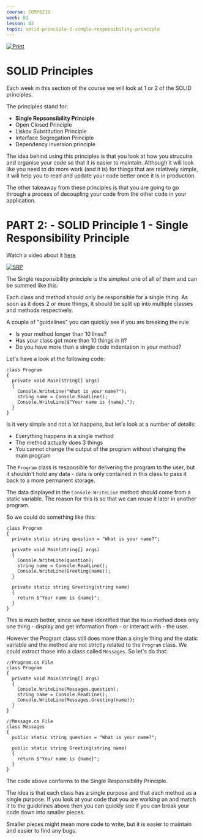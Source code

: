 ```yaml
---
course: COMP6210
week: 01
lesson: 02
topic: solid-principle-1-single-responsibility-principle
---
```


[![Print](https://img.shields.io/badge/DOWNLOAD_PDF-CLICK_HERE-blue.svg)](https://github.com/ToiOhomaiBCS/COMP6215-Course-Material/raw/master/week01/session02/readme.pdf)

# SOLID Principles

Each week in this section of the course we will look at 1 or 2 of the SOLID principles.

The principles stand for:

* **Single Repsonsibility Principle**
* Open Closed Principle
* Liskov Substitution Principle
* Interface Segregation Principle
* Dependency inversion principle

The idea behind using this principles is that you look at how you strucutre and organise your code so that it is easier to maintain. Although it will look like  you need to do more work (and it is) for things that are relatively simple, it will help you to read and update your code better once it is in production.

The other takeaway from these principles is that you are going to go through a process of decoupling your code from the other code in your application.

# PART 2: - SOLID Principle 1 - Single Responsibility Principle

Watch a video about it [here](https://www.youtube.com/embed/5RwhyZnVRS8)

[![SRP](http://i3.ytimg.com/vi/5RwhyZnVRS8/hqdefault.jpg)](https://www.youtube.com/embed/5RwhyZnVRS8)

The Single responsibility principle is the simplest one of all of them and can be summed like this:

Each class and method should only be responsible for a single thing. As soon as it does 2 or more things, it should be split up into multiple classes and methods respectively.

A couple of "guidelines" you can quickly see if you are breaking the rule

* Is your method longer than 10 lines?
* Has your class got more than 10 things in it?
* Do you have more than a single code indentation in your method?

Let's have a look at the following code:

```
class Program 
{
  private void Main(string[] args) 
  {
    Console.WriteLine("What is your name?");
    string name = Console.ReadLine();
    Console.WriteLine($"Your name is {name}.");
  }
}
```

Is it very simple and not a lot happens, but let's look at a number of details:

* Everything happens in a single method
* The method actually does 3 things
* You cannot change the output of the program without changing the main program

The `Program` class is responsible for delivering the program to the user, but it shouldn't hold any data - data is only contained in this class to pass it back to a more permanent storage.

The data displayed in the `Console.WriteLine` method should come from a static variable. The reason for this is so that we can reuse it later in another program.

So we could do something like this:

```
class Program 
{
  private static string question = "What is your name?";

  private void Main(string[] args) 
  {
    Console.WriteLine(question);
    string name = Console.ReadLine();
    Console.WriteLine(Greeting(name));
  }

  private static string Greeting(string name)
  {
    return $"Your name is {name}";
  }
}
```

This is much better, since we have identified that the `Main` method does only one thing - display and get information from - or interact with - the user.

However the Program class still does more than a single thing and the static variable and the method are not strictly related to the `Program` class. We could extract those into a class called `Messages`. So let's do that:

```
//Program.cs File
class Program 
{
  private void Main(string[] args) 
  {
    Console.WriteLine(Messages.question);
    string name = Console.ReadLine();
    Console.WriteLine(Messages.Greeting(name));
  }
}

//Message.cs File
class Messages
{
  public static string question = "What is your name?";

  public static string Greeting(string name)
  {
    return $"Your name is {name}";
  }
}
```

The code above conforms to the Single Responsibility Principle. 

The idea is that each class has a single purpose and that each method as a single purpose.
If you look at your code that you are working on and match it to the guidelines above then you can quickly see if you can break your code down into smaller pieces.

Smaller pieces might mean more code to write, but it is easier to maintain and easier to find any bugs.


